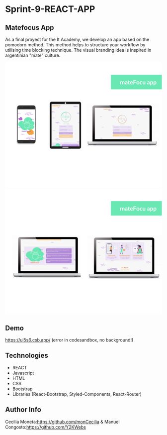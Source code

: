 # Sprint-9-REACT-APP

## Matefocus App
As a final proyect for the It Academy, we develop an app based on the pomodoro method. This method helps to structure your workflow by utilising time blocking technique. The visual branding idea is inspired in argentinian "mate" culture.

![alt text](https://github.com/monCecilia/readme-img/blob/main/1.png)
![alt text](https://github.com/monCecilia/readme-img/blob/main/2.png)


## Demo
https://ul5s6.csb.app/
(error in codesandbox, no background!)



## Technologies

- REACT
- Javascript
- HTML
- CSS
- Bootstrap
- Libraries (React-Bootstrap, Styled-Components, React-Router)

## Author Info 
Cecilia Moneta:https://github.com/monCecilia 
& 
Manuel Congosto:https://github.com/Y2KWebs

